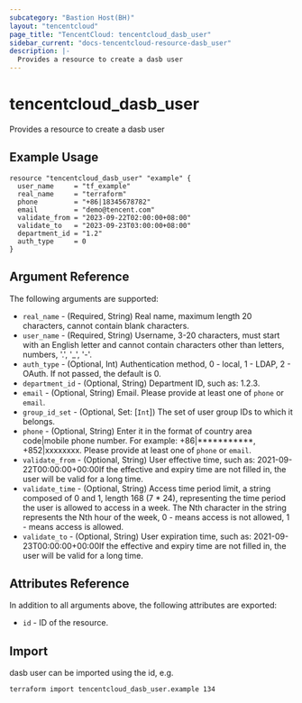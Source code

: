 ```yaml
---
subcategory: "Bastion Host(BH)"
layout: "tencentcloud"
page_title: "TencentCloud: tencentcloud_dasb_user"
sidebar_current: "docs-tencentcloud-resource-dasb_user"
description: |-
  Provides a resource to create a dasb user
---
```


# tencentcloud_dasb_user

Provides a resource to create a dasb user

## Example Usage

```hcl
resource "tencentcloud_dasb_user" "example" {
  user_name     = "tf_example"
  real_name     = "terraform"
  phone         = "+86|18345678782"
  email         = "demo@tencent.com"
  validate_from = "2023-09-22T02:00:00+08:00"
  validate_to   = "2023-09-23T03:00:00+08:00"
  department_id = "1.2"
  auth_type     = 0
}
```

## Argument Reference

The following arguments are supported:

* `real_name` - (Required, String) Real name, maximum length 20 characters, cannot contain blank characters.
* `user_name` - (Required, String) Username, 3-20 characters, must start with an English letter and cannot contain characters other than letters, numbers, '.', '_', '-'.
* `auth_type` - (Optional, Int) Authentication method, 0 - local, 1 - LDAP, 2 - OAuth. If not passed, the default is 0.
* `department_id` - (Optional, String) Department ID, such as: 1.2.3.
* `email` - (Optional, String) Email. Please provide at least one of `phone` or `email`.
* `group_id_set` - (Optional, Set: [`Int`]) The set of user group IDs to which it belongs.
* `phone` - (Optional, String) Enter it in the format of country area code|mobile phone number. For example: +86|***********, +852|xxxxxxxx. Please provide at least one of `phone` or `email`.
* `validate_from` - (Optional, String) User effective time, such as: 2021-09-22T00:00:00+00:00If the effective and expiry time are not filled in, the user will be valid for a long time.
* `validate_time` - (Optional, String) Access time period limit, a string composed of 0 and 1, length 168 (7 * 24), representing the time period the user is allowed to access in a week. The Nth character in the string represents the Nth hour of the week, 0 - means access is not allowed, 1 - means access is allowed.
* `validate_to` - (Optional, String) User expiration time, such as: 2021-09-23T00:00:00+00:00If the effective and expiry time are not filled in, the user will be valid for a long time.

## Attributes Reference

In addition to all arguments above, the following attributes are exported:

* `id` - ID of the resource.




## Import

dasb user can be imported using the id, e.g.

```
terraform import tencentcloud_dasb_user.example 134
```

